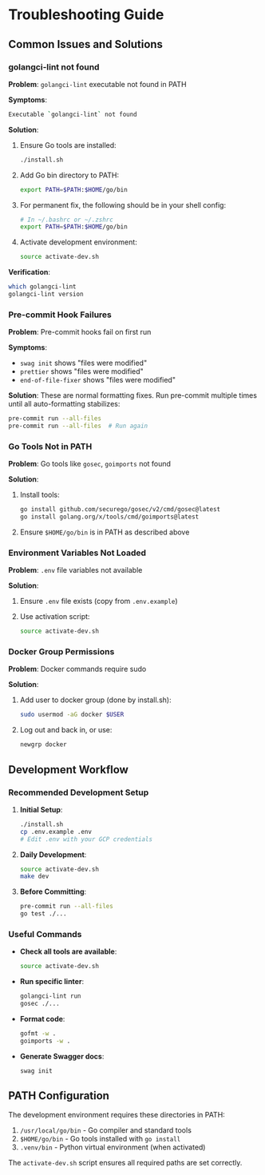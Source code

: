# Troubleshooting Guide

## Common Issues and Solutions

### golangci-lint not found

**Problem**: `golangci-lint` executable not found in PATH

**Symptoms**:

```bash
Executable `golangci-lint` not found
```

**Solution**:

1. Ensure Go tools are installed:

   ```bash
   ./install.sh
   ```

2. Add Go bin directory to PATH:

   ```bash
   export PATH=$PATH:$HOME/go/bin
   ```

3. For permanent fix, the following should be in your shell config:

   ```bash
   # In ~/.bashrc or ~/.zshrc
   export PATH=$PATH:$HOME/go/bin
   ```

4. Activate development environment:

   ```bash
   source activate-dev.sh
   ```

**Verification**:

```bash
which golangci-lint
golangci-lint version
```

### Pre-commit Hook Failures

**Problem**: Pre-commit hooks fail on first run

**Symptoms**:

- `swag init` shows "files were modified"
- `prettier` shows "files were modified"
- `end-of-file-fixer` shows "files were modified"

**Solution**: These are normal formatting fixes. Run pre-commit multiple times until all
auto-formatting stabilizes:

```bash
pre-commit run --all-files
pre-commit run --all-files  # Run again
```

### Go Tools Not in PATH

**Problem**: Go tools like `gosec`, `goimports` not found

**Solution**:

1. Install tools:

   ```bash
   go install github.com/securego/gosec/v2/cmd/gosec@latest
   go install golang.org/x/tools/cmd/goimports@latest
   ```

2. Ensure `$HOME/go/bin` is in PATH as described above

### Environment Variables Not Loaded

**Problem**: `.env` file variables not available

**Solution**:

1. Ensure `.env` file exists (copy from `.env.example`)
2. Use activation script:

   ```bash
   source activate-dev.sh
   ```

### Docker Group Permissions

**Problem**: Docker commands require sudo

**Solution**:

1. Add user to docker group (done by install.sh):

   ```bash
   sudo usermod -aG docker $USER
   ```

2. Log out and back in, or use:

   ```bash
   newgrp docker
   ```

## Development Workflow

### Recommended Development Setup

1. **Initial Setup**:

   ```bash
   ./install.sh
   cp .env.example .env
   # Edit .env with your GCP credentials
   ```

2. **Daily Development**:

   ```bash
   source activate-dev.sh
   make dev
   ```

3. **Before Committing**:

   ```bash
   pre-commit run --all-files
   go test ./...
   ```

### Useful Commands

- **Check all tools are available**:

  ```bash
  source activate-dev.sh
  ```

- **Run specific linter**:

  ```bash
  golangci-lint run
  gosec ./...
  ```

- **Format code**:

  ```bash
  gofmt -w .
  goimports -w .
  ```

- **Generate Swagger docs**:

  ```bash
  swag init
  ```

## PATH Configuration

The development environment requires these directories in PATH:

1. `/usr/local/go/bin` - Go compiler and standard tools
2. `$HOME/go/bin` - Go tools installed with `go install`
3. `.venv/bin` - Python virtual environment (when activated)

The `activate-dev.sh` script ensures all required paths are set correctly.
